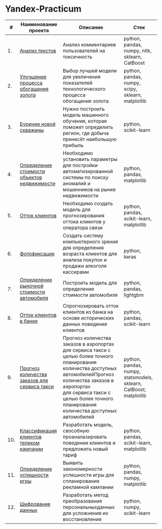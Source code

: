 # Yandex-Practicum

|#  | Наименование проекта | Описание | Стек|
|---|----------------------|----------|-----|
|1. |[Анализ текстов](https://github.com/mishanevsky/Yandex-Practicum/tree/main/Vikishop_toxic)|Анализ комментариев пользователей на токсичность| python, pandas, numpy, nltk, sklearn, CatBoost|
|2. |[Улучшение процесса обогащения золота](https://github.com/mishanevsky/Yandex-Practicum/tree/main/Cifra_gold)| Выбор лучшей модели для увеличения <br/>показателей технологического процесса <br/>обогащения золота  | python, pandas, numpy, scipy, sklearn, matplotlib  |
|3. |[Бурение новой скважины](https://github.com/mishanevsky/Yandex-Practicum/tree/main/skvagina)|Нужно построить модель машинного обучения, которая поможет определить регион, где добыча принесёт наибольшую прибыль|python, scikit-learn|
|4. |[Определение стоимости объектов недвижимости](https://github.com/mishanevsky/Yandex-Practicum/tree/main/kvartiri)|Необходимо установить параметры для постройки автоматизированной системы по поиску аномалий и мошенников на рынке недвижимости|python, pandas, matplotlib|
|5. |[Отток клиентов](https://github.com/mishanevsky/Yandex-Practicum/tree/main/operator_sviazi_ottoc)|Необходимо создать модель для прогнозирования оттока клиентов у оператора связи|python, pandas, scikit-learn, matplotlib|
|6. |[Фотофиксация](https://github.com/mishanevsky/Yandex-Practicum/tree/main/photo_vozrast)|Создать систему компьютерного зрения для определения возраста клиентов для анализа покупок и продажи алкоголя кассирами |python, keras|
|7. |[Определение рыночной стоимости автомобиля](https://github.com/mishanevsky/Yandex-Practicum/tree/main/avto_probeg)|Построить модель для определения стоимости автомобиля|python, pandas, lightgbm|
|8. |[Отток клиентов в банке](https://github.com/mishanevsky/Yandex-Practicum/tree/main/Beta_bank_ottok)|Спрогнозировать отток клиентов из банка на основе исторических данных поведения клиентов|python, pandas, scikit-learn|
|9. |[Прогноз количества заказов для сервиса такси](https://github.com/mishanevsky/Yandex-Practicum/tree/main/taxi_zakazi)|Прогноз количества заказов в аэропортах <br/>для сервиса такси с целью более точного планирования количества доступных <br/>автомобилейПрогноз количества заказов в аэропортах <br/>для сервиса такси с целью более точного планирования количества доступных <br/>автомобилей|python, pandas, numpy, statsmodels, sklearn, CatBoost, matplotlib|
|10.|[Классификация клиентов телеком кампании](https://github.com/mishanevsky/Yandex-Practicum/tree/main/megaline_tarifi)|Разработать модель, свособную проаналазировать поведение клиентов и предложить новый тариф|python, pandas, scikit-learn, matplotlib|
|11.|[Определение успешности игры](https://github.com/mishanevsky/Yandex-Practicum/tree/main/strimchik_igri)|Выявить закономерности успешности игры для спланирования рекламной кампании|python, pandas, numpy, matplotlib|
|12.|[Шифрование данных](https://github.com/mishanevsky/Yandex-Practicum/tree/main/strahovanie_shifr)|Разработать метод преобразования персональныхданных для усложнения их восстановления|python, numpy, scikit-learn|
